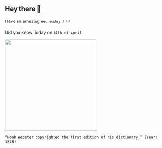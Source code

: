 ## Hey there 👋
Have an amazing `Wednesday` ⚡⚡⚡

Did you know Today on `14th of April`
 
 [<img src="https://upload.wikimedia.org/wikipedia/commons/thumb/d/d2/Noah_Webster_The_Schoolmaster_of_the_Republic.jpg/2560px-Noah_Webster_The_Schoolmaster_of_the_Republic.jpg" width="300" />](https://en.wikipedia.org/wiki/Noah_Webster#:~:text=At%20the%20age%20of%20seventy,dictionary%20only%20sold%202%2C500%20copies.) 
 ```
“Noah Webster copyrighted the first edition of his dictionary.” (Year: 1828)
```
